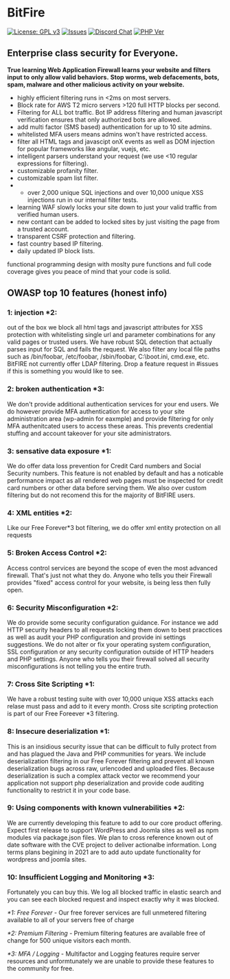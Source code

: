 # BitFire

[![License: GPL v3](https://img.shields.io/badge/License-GPLv3-blue.svg)](https://www.gnu.org/licenses/gpl-3.0) [![Issues](https://img.shields.io/github/issues/bitslip6/bitfire)](https://github.com/bitslip6/bitfire/issues) [![Discord Chat](https://img.shields.io/discord/793172132191928341)](https://discord.gg/VZ3C3bFK) [![PHP Ver](https://img.shields.io/badge/php->7.1-blue)](https://php)

## Enterprise class security for Everyone. 

**True learning Web Application Firewall learns your website and filters input to only allow valid behaviors.**
**Stop worms, web defacements, bots, spam, malware and other malicious activity on your website.**

* highly efficient filtering runs in <2ms on most servers.
* Block rate for AWS T2 micro servers >120 full HTTP blocks per second.
* Filtering for ALL bot traffic.  Bot IP address filtering and human javascript verification ensures that only authorized bots are allowed.
* add multi factor (SMS based) authentication for up to 10 site admins.
* whitelisted MFA users means admins won't have restricted access.
* filter all HTML tags and javascipt onX events as well as DOM injection for popular frameworks like angular, vuejs, etc.
* intelligent parsers understand your request (we use <10 regular expressions for filtering).
* customizable profanity filter.
* customizable spam list filter.
* * over 2,000 unique SQL injections and over 10,000 unique XSS injections run in our internal filter tests.
* learning WAF slowly locks your site down to just your valid traffic from verified human users.
* new contant can be added to locked sites by just visiting the page from a trusted account.
* transparent CSRF protection and filtering.
* fast country based IP filtering.
* daily updated IP block lists.

functional programming design with moslty pure functions and full code coverage gives you peace of mind that your code is solid.


## OWASP top 10 features (honest info)
 
### 1: injection *2:
out of the box we block all html tags and javascript attributes for XSS protection with whitelisting single url and parameter combinations for any valid pages or trusted users.  We have robust SQL detection that actually parses input for SQL and fails the request.  We also filter any local file paths such as /bin/foobar, /etc/foobar, /sbin/foobar, C:\boot.ini, cmd.exe, etc.  BitFIRE not currently offer LDAP filtering. Drop a feature request in #issues if this is something you would like to see.

### 2: broken authentication *3:
We don't provide additional authentication services for your end users.  We do however provide MFA authentication for access to your site administration area (wp-admin for eaxmple) and provide filtering for only MFA authenitcated users to access these areas.  This prevents credential stuffing and account takeover for your site administrators.

### 3: sensative data exposure *1:
We do offer data loss prevention for Credit Card numbers and Social Security numbers.  This feature is not enabled by default and has a noticable performance impact as all rendered web pages must be inspected for credit card numbers or other data before serving them.  We also over custom filtering but do not recomend this for the majority of BitFIRE users.

### 4: XML entities *2:
Like our Free Forever*3 bot filtering, we do offer xml entity protection on all requests

### 5: Broken Access Control *2:
Access control services are beyond the scope of even the most advanced firewall.  That's just not what they do.  Anyone who tells you their Firewall provides "fixed" access control for your website, is being less then fully open.

### 6: Security Misconfiguration *2:
We do provide some security configuration guidance.  For instance we add HTTP security headers to all requests locking them down to best pracctices as well as audit your PHP configuration and provide ini settings suggestions.  We do not alter or fix your operating system configuration, SSL configuration or any security configuration outside of HTTP headers and PHP settings.  Anyone who tells you their firewall solved all security misconfigurations is not telling you the entire truth.

### 7: Cross Site Scripting *1:
We have a robust testing suite with over 10,000 unique XSS attacks each relase must pass and add to it every month.  Cross site scripting protection is part of our Free Foreever *3 filtering.

### 8: Insecure deserialization *1:
This is an insidious security issue that can be difficult to fully protect from and has plagued the Java and PHP communities for years.  We include deserialization filtering in our Free Forever filtering and prevent all known deserialization bugs across raw, urlencoded and uploaded files.  Because deserialization is such a complex attack vector we recommend your application not support php deserialization and provide code auditing functionality to restrict it in your code base.

### 9: Using components with known vulnerabilities *2:
We are currently developing this feature to add to our core product offering.  Expect first release to support WordPress and Joomla sites as well as npm modules via package.json files.  We plan to cross reference known out of date software with the CVE project to deliver actionalbe information.  Long terms plans begining in 2021 are to add auto update functionality for wordpress and joomla sites.

### 10: Insufficient Logging and Monitoring *3:
Fortunately you can buy this.  We log all blocked traffic in elastic search and you can see each blocked request and inspect exactly why it was blocked.

_*1: Free Forever_ - Our free forever services are full unmetered filtering available to all of your servers free of charge

_*2: Premium Filtering_ - Premium filtering features are available free of change for 500 unique visitors each month. 

_*3: MFA / Logging_ - Multifactor and Logging features require server resources and unformtunately we are unable  to provide these features to the community for free.
